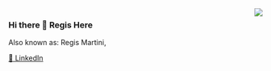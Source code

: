<img align="right" src="https://github.com/regis-martini/gyf304/blob/main/github-metrics.svg">

### Hi there 👋 Regis Here

Also known as: Regis Martini,


[🔗 LinkedIn](https://www.linkedin.com/in/regis-martini-b874229/)
